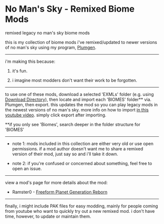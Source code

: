 # No Man's Sky - Remixed Biome Mods
remixed legacy no man's sky biome mods

this is my collection of biome mods i've remixed/updated to newer versions of no man's sky using my program, [Plumgen](https://github.com/SunnySummit/PLUMGEN).

---

i'm making this because:

1. it's fun.

2. i imagine most modders don't want their work to be forgotten.

---

to use one of these mods, download a selected 'EXMLs' folder (e.g. using [Download Directory](https://download-directory.github.io/)), then locate and import each 'BIOMES' folder** via. Plumgen, then export. this updates the mod so you can play legacy mods in the newest versions of no man's sky. more info on how to import [in this youtube video](https://youtu.be/zzaeyRAobOQ?t=450). simply click export after importing.

**if you only see 'Biomes', search deeper in the folder structure for 'BIOMES'

---

- note 1: mods included in this collection are either very old or use open permissions. if a mod author doesn't want me to share a remixed version of their mod, just say so and i'll take it down.

- note 2: if you're confused or concerned about something, feel free to open an issue.

---

view a mod's page for more details about the mod:

- Ramster0 - [Freeform Planet Generation Reborn](https://www.nexusmods.com/nomanssky/mods/2797)

---

finally, i might include PAK files for easy modding, mainly for people coming from youtube who want to quickly try out a new remixed mod. i don't have time, however, to update or maintain them.
